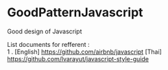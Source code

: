 # GoodPatternJavascript
Good design of Javascript

List documents for refferent : <br>
1 . [English] https://github.com/airbnb/javascript  [Thai] https://github.com/lvarayut/javascript-style-guide
